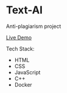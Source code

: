 # Text-AI
Anti-plagiarism project

<a href="https://amet1st.github.io/Text-AI/">Live Demo</a>

Tech Stack:

<ul>
<li>HTML</li>
<li>CSS</li>
<li>JavaScript</li>
<li>C++</li>
<li>Docker</li>
</ul>
